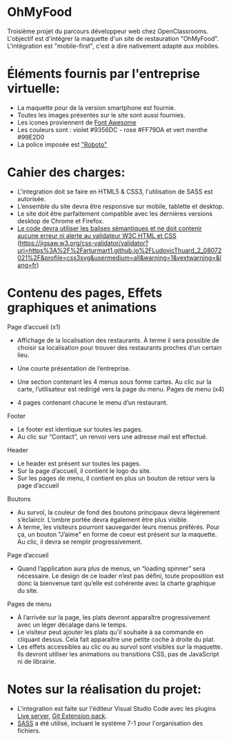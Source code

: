 # OhMyFood

Troisième projet du parcours développeur web chez OpenClassrooms.
L'objectif est d'intégrer la maquette d'un site de restauration "OhMyFood". L'intégration est "mobile-first", c'est à dire nativement adapté aux mobiles.

# Éléments fournis par l'entreprise virtuelle:

- La maquette pour de la version smartphone est fournie.
- Toutes les images présentes sur le site sont aussi fournies.
- Les icones proviennent de [Font Awesome](https://fontawesome.com/)
- Les couleurs sont : violet #9356DC - rose #FF79DA et vert menthe #99E2D0
- La police imposée est ["Roboto"](https://fonts.google.com/specimen/Roboto)

# Cahier des charges:

- L'integration doit se faire en HTML5 & CSS3, l'utilisation de SASS est autorisée.
- L’ensemble du site devra être responsive sur mobile, tablette et desktop.
- Le site doit être parfaitement compatible avec les dernières versions desktop de Chrome et Firefox.
- [Le code devra utiliser les balises sémantiques et ne doit contenir aucune erreur ni alerte au validateur W3C HTML et CSS](https://validator.w3.org/nu/?doc=https%3A%2F%2Farturmart1.github.io%2FLudovicThuard_2_08072021%2F) (https://jigsaw.w3.org/css-validator/validator?uri=https%3A%2F%2Farturmart1.github.io%2FLudovicThuard_2_08072021%2F&profile=css3svg&usermedium=all&warning=1&vextwarning=&lang=fr)

# Contenu des pages, Effets graphiques et animations

Page d’accueil (x1)

- Affichage de la localisation des restaurants. À terme il sera possible de choisir sa localisation pour trouver des restaurants proches d’un certain lieu.
- Une courte présentation de l’entreprise.
- Une section contenant les 4 menus sous forme cartes. Au clic sur la carte, l’utilisateur est redirigé vers la page du menu.
Pages de menu (x4)

- 4 pages contenant chacune le menu d’un restaurant.

Footer
- Le footer est identique sur toutes les pages.
- Au clic sur “Contact”, un renvoi vers une adresse mail est effectué.

Header

- Le header est présent sur toutes les pages.
- Sur la page d’accueil, il contient le logo du site.
- Sur les pages de menu, il contient en plus un bouton de retour vers la page d’accueil

Boutons

- Au survol, la couleur de fond des boutons principaux devra légèrement s’éclaircir. L’ombre portée devra également être plus visible.
- À terme, les visiteurs pourront sauvegarder leurs menus préférés. Pour ça, un bouton "J’aime" en forme de coeur est présent sur la maquette. Au clic, il devra se remplir progressivement.

Page d’accueil

- Quand l’application aura plus de menus, un “loading spinner” sera nécessaire. Le design de ce loader n’est pas défini,
toute proposition est donc la bienvenue tant qu’elle est cohérente avec la charte graphique du site.

Pages de menu

- À l’arrivée sur la page, les plats devront apparaître progressivement avec un léger
décalage dans le temps.
- Le visiteur peut ajouter les plats qu'il souhaite à sa commande en cliquant dessus. Cela fait apparaître une petite coche à droite du plat.
- Les effets accessibles au clic ou au survol sont visibles sur la maquette. Ils devront utiliser les animations ou transitions CSS, pas de JavaScript ni de librairie.

# Notes sur la réalisation du projet:

- L'integration est faite sur l'éditeur Visual Studio Code avec les plugins [Live server](https://marketplace.visualstudio.com/items?itemName=ritwickdey.LiveServer), [Git Extension pack](https://marketplace.visualstudio.com/items?itemName=donjayamanne.git-extension-pack).
- [SASS](https://sass-lang.com/) a été utilisé, incluant le système 7-1 pour l'organisation des fichiers.